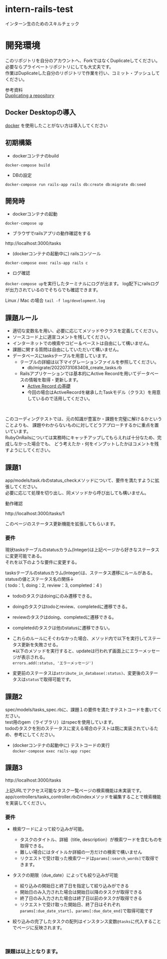 # intern-rails-test
インターン生のためのスキルチェック

# 開発環境
このリポジトリを自分のアカウントへ、ForkではなくDuplicateしてください。<br>
必要ならプライベートリポジトリにしても大丈夫です。<br>
作業はDuplicateした自分のリポジトリで作業を行い、コミット・プッシュしてください。

参考資料<br>
[Duplicating a repository](https://docs.github.com/en/repositories/creating-and-managing-repositories/duplicating-a-repository#mirroring-a-repository)



## Docker Desktopの導入

[docker](https://www.docker.com/products/docker-desktop/)
を使用したことがない方は導入してください

## 初期構築

- dockerコンテナのbuild

`docker-compose build`

- DBの設定

`docker-compose run rails-app rails db:create db:migrate db:seed`

## 開発時
- dockerコンテナの起動

`docker-compose up`

- ブラウザでrailsアプリの動作確認をする

http://localhost:3000/tasks

- (dockerコンテナの起動中に) railsコンソール

`docker-compose exec rails-app rails c`

- ログ確認

`docker-compose up`を実行したターミナルにログが出ます。
log配下にrailsログが出力されているのでそちらでも確認できます。

Linux / Mac の場合
`tail -f log/development.log`

## 課題ルール
* 適切な変数名を用い、必要に応じてメソッドやクラスを定義してください。
* ソースコード上に適宣コメントを残してください。
* インターネットでの検索やコピー＆ペーストは自由にして構いません。
* 課題に関する質問は自由にしていただいて構いません。
* データベースにtasksテーブルを用意しています。
  * テーブルの詳細は以下マイグレーションファイルを参照してください。
    * db/migrate/20220731083408_create_tasks.rb
  * Railsアプリケーションでは基本的にActive Recordを用いてデータベースの情報を取得・更新します。
    * [Active Record の基礎](https://railsguides.jp/active_record_basics.html)
    * 今回の場合はActiveRecordを継承したTaskモデル（クラス）を用意しているので活用してください。

<br>  

このコーディングテストでは、元の知識が豊富か・課題を完璧に解けるかということよりも、 
課題やわからないものに対してどうアプローチするかに重点を置いています。<br>
RubyOnRailsについては実務時にキャッチアップしてもらえれば十分なため、完成しなかった場合でも、
どう考えたか・何をインプットしたかはコメントを残すようにしてください。

## 課題1
app/models/task.rbのstatus_checkメソッドについて、要件を満たすように拡張してください。<br>
必要に応じて処理を切り出し、同メソッドから呼び出しても構いません。

動作確認

http://localhost:3000/tasks/1

このページのステータス更新機能を拡張してもらいます。

### 要件

現状tasksテーブルのstatusカラム(Integer)は上記ページから好きなステータスに変更可能である。<br>
それを以下のような要件に変更する。

tasksテーブルのstatusカラム(Integer)は、ステータス遷移にルールがある。<br>
statusの値とステータス名の関係↓<br>
  ( todo：1, doing：2, review：3, completed：4 )<br>

* todoのタスクはdoingにのみ遷移できる。
* doingのタスクはtodoとreview、completedに遷移できる。
* reviewのタスクはdoing、completedに遷移できる。
* completedのタスクは他のstatusに遷移できない。
* これらのルールにそぐわなかった場合、メソッド内で以下を実行してステータス更新を失敗させる。<br>
  ※以下のメソッドを実行すると、updateは行われず画面上にエラーメッセージが表示される。<br>
  `errors.add(:status, 'エラーメッセージ')`
  
* 変更前のステータスは`attribute_in_database(:status)`、変更後のステータスは`status`で取得可能です。


## 課題2

spec/models/tasks_spec.rbに、課題１の要件を満たすテストコードを書いてください。<br>
test用のgem（ライブラリ）はrspecを使用しています。<br>
todoのタスクを別のステータスに変える場合のテストは既に実装されているため、参考にしてください。

- (dockerコンテナの起動中に) テストコードの実行<br>
`docker-compose exec rails-app rspec`

## 課題3

http://localhost:3000/tasks

上記URLでアクセス可能なタスク一覧ページの検索機能は未実装です。<br>
app/controllers/tasks_controller.rbのindexメソッドを編集することで検索機能を実装してください。

### 要件
* 検索ワードによって絞り込みが可能。
  * タスクのタイトル、詳細（title, description）が検索ワードを含むものを取得できる。
  * 難しい場合にはタイトルか詳細の一方だけの検索で構いません
  * リクエストで受け取った検索ワードは`params[:search_words]`で取得できます。
  

* タスクの期限（due_date）によっても絞り込みが可能
  * 絞り込みの開始日と終了日を指定して絞り込みができる
  * 開始日のみ入力された場合は開始日以降のタスクが取得できる
  * 終了日のみ入力された場合は終了日以前のタスクが取得できる
  * リクエストで受け取った開始日、終了日はそれぞれ`params[:due_date_start]`、`params[:due_date_end]`で取得可能です

* 絞り込みの完了したタスクの配列はインスタンス変数`@tasks`に代入することでページに反映されます。

<br>

### 課題は以上となります。